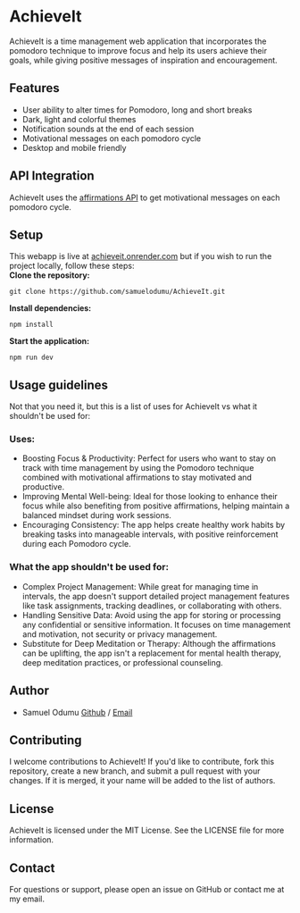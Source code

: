 # AchieveIt
AchieveIt is a time management web application that incorporates the pomodoro technique to improve focus and help its users achieve their goals, while giving positive messages of inspiration and encouragement.

## Features
- User ability to alter times for Pomodoro, long and short breaks
- Dark, light and colorful themes
- Notification sounds at the end of each session
- Motivational messages on each pomodoro cycle
- Desktop and mobile friendly

## API Integration
AchieveIt uses the [affirmations API](www.affirmations.dev) to get motivational messages on each pomodoro cycle.

## Setup
This webapp is live at [achieveit.onrender.com](achieveit.onrender.com) but if you wish to run the project locally, follow these steps: <br/>
__Clone the repository:__
```
git clone https://github.com/samuelodumu/AchieveIt.git
```
__Install dependencies:__
```
npm install
```
__Start the application:__
```
npm run dev
```

## Usage guidelines
Not that you need it, but this is a list of uses for AchieveIt vs what it shouldn't be used for:
### Uses:
- Boosting Focus & Productivity: Perfect for users who want to stay on track with time management by using the Pomodoro technique combined with motivational affirmations to stay motivated and productive.
- Improving Mental Well-being: Ideal for those looking to enhance their focus while also benefiting from positive affirmations, helping maintain a balanced mindset during work sessions.
- Encouraging Consistency: The app helps create healthy work habits by breaking tasks into manageable intervals, with positive reinforcement during each Pomodoro cycle.

### What the app shouldn't be used for:
- Complex Project Management: While great for managing time in intervals, the app doesn't support detailed project management features like task assignments, tracking deadlines, or collaborating with others.
- Handling Sensitive Data: Avoid using the app for storing or processing any confidential or sensitive information. It focuses on time management and motivation, not security or privacy management.
- Substitute for Deep Meditation or Therapy: Although the affirmations can be uplifting, the app isn't a replacement for mental health therapy, deep meditation practices, or professional counseling.

## Author
- Samuel Odumu [Github](https://github.com/samuelodumu) / [Email](themainsamuel@gmail.com)

## Contributing
I welcome contributions to AchieveIt! If you'd like to contribute, fork this repository, create a new branch, and submit a pull request with your changes. If it is merged, it your name will be added to the list of authors.

## License
AchieveIt is licensed under the MIT License. See the LICENSE file for more information.

## Contact
For questions or support, please open an issue on GitHub or contact me at my email.